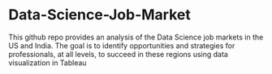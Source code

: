 # Data-Science-Job-Market
This github repo provides an analysis of the Data Science job markets in the US and India. The goal is to identify opportunities and strategies for professionals, at all levels,  to succeed in these regions using data visualization in Tableau
